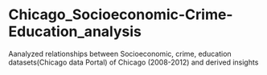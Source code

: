 # Chicago_Socioeconomic-Crime-Education_analysis
Aanalyzed relationships between Socioeconomic, crime, education datasets(Chicago data Portal) of Chicago (2008-2012)  and derived insights 
